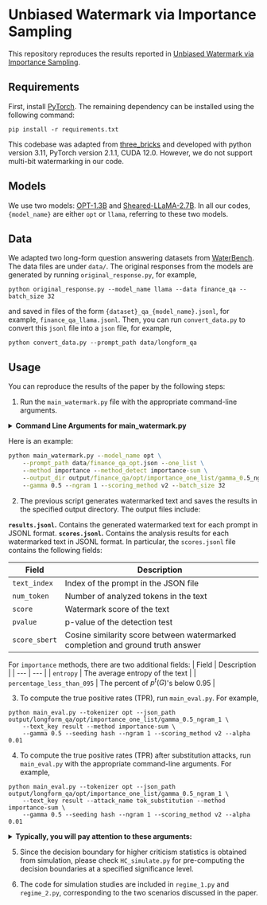 # Unbiased Watermark via Importance Sampling

This repository reproduces the results reported in [Unbiased Watermark via Importance Sampling]().

## Requirements
First, install [PyTorch](https://pytorch.org/get-started/locally/). The remaining dependency can be installed using the following command:
```
pip install -r requirements.txt
```
This codebase was adapted from [three_bricks](https://github.com/facebookresearch/three_bricks) and developed with python version 3.11, PyTorch version 2.1.1, CUDA 12.0. However, we do not support multi-bit watermarking in our code.

## Models

We use two models: [OPT-1.3B](https://huggingface.co/facebook/opt-1.3b) and [Sheared-LLaMA-2.7B](https://huggingface.co/princeton-nlp/Sheared-LLaMA-2.7B). In all our codes, `{model_name}` are either `opt` or `llama`, referring to these two models.

## Data
We adapted two long-form question answering datasets from [WaterBench](https://arxiv.org/abs/2311.07138). The data files are under `data/`.
The original responses from the models are generated by running `original_response.py`, for example,
```
python original_response.py --model_name llama --data finance_qa --batch_size 32
``` 
and saved in files of the form `{dataset}_qa_{model_name}.jsonl`, for example, `finance_qa_llama.jsonl`. Then, you can run `convert_data.py` to convert this `jsonl` file into a `json` file, for example,
```
python convert_data.py --prompt_path data/longform_qa
```

## Usage
You can reproduce the results of the paper by the following steps:
1. Run the `main_watermark.py` file with the appropriate command-line arguments.
<details>
<summary><span style="font-weight: bold;">Command Line Arguments for main_watermark.py</span></summary>
    
- `--model_name`: The name of the pre-trained model to use for text generation and analysis. Supported model names include "opt" and "llama".
- `--prompt_path`: The path to the JSON file containing prompts. Default value: "data/alpaca_data.json."
- `--method`: Choose a watermarking method for text generation. Options: "none" (no watermarking), "openai" (Aaronson et al.), "maryland" (Kirchenbauer et al.), "importance" which is our method. Default value: "none."
- `--method_detect`: Choose a statistical test to detect watermark. "same" uses the grounded statistical test with the same method as for generation. The other options are "openai", "maryland", "importance-max", "importance-sum". Default value: "same." For our proposed method, please use "importance-sum".
- `--one_list`: Use only a single green list; only works if detection method is importance-sum. See details in the Appendix of the paper.
- `--scoring_method`: Method for scoring tokens. Options: "none" (score every token), "v1" (score token when the watermark context is unique), "v2" (score token when {wm context + token} is unique). Default value: "none." We use "v2" for all our experiments.
- `--ngram`: Watermark context width for RNG key generation. Default value: 4. We use either 1 or 4 for all our experiments.
- `--gamma`: Size of the green lists.

</details>

Here is an example:
```cmd
python main_watermark.py --model_name opt \
    --prompt_path data/finance_qa_opt.json --one_list \
    --method importance --method_detect importance-sum \
    --output_dir output/finance_qa/opt/importance_one_list/gamma_0.5_ngram_1 \
    --gamma 0.5 --ngram 1 --scoring_method v2 --batch_size 32
```

2. The previous script generates watermarked text and saves the results in the specified output directory. The output files include:

**`results.jsonl`.** Contains the generated watermarked text for each prompt in JSONL format. 
**`scores.jsonl`.** Contains the analysis results for each watermarked text in JSONL format.
In particular, the `scores.jsonl` file contains the following fields:

| Field | Description |
| --- | --- |
| `text_index` | Index of the prompt in the JSON file |
| `num_token` | Number of analyzed tokens in the text |
| `score` | Watermark score of the text |
| `pvalue` | p-value of the detection test |
| `score_sbert` | Cosine similarity score between watermarked completion and ground truth answer |

For `importance` methods, there are two additional fields:
| Field | Description |
| --- | --- |
| `entropy` | The average entropy of the text |
| `percentage_less_than_095` | The percent of $p^t(G)$'s below 0.95  |

3. To compute the true positive rates (TPR), run `main_eval.py`. For example,
```
python main_eval.py --tokenizer opt --json_path output/longform_qa/opt/importance_one_list/gamma_0.5_ngram_1 \
    --text_key result --method importance-sum \
    --gamma 0.5 --seeding hash --ngram 1 --scoring_method v2 --alpha 0.01
```

4. To compute the true positive rates (TPR) after substitution attacks, run `main_eval.py` with the appropriate command-line arguments. For example,
```
python main_eval.py --tokenizer opt --json_path output/longform_qa/opt/importance_one_list/gamma_0.5_ngram_1 \
    --text_key result --attack_name tok_substitution --method importance-sum \
    --gamma 0.5 --seeding hash --ngram 1 --scoring_method v2 --alpha 0.01
```

<details>
<summary><span style="font-weight: bold;">Typically, you will pay attention to these arguments:</span></summary>
    
- `--tokenizer`: The name of the tokenizer model to use. Supported model names include "opt" and "llama".
- `--json_path`: The path to the folder containing the `results.jsonl` file. 
- `--text_key`: We use "result" for all our experiments.
- `--attack_name`: We use use "tok_substitution" for all our experiments.
- `--method`: Choose a statistical test to detect watermark. "same" uses the grounded statistical test with the same method as for generation. The other options are "openai", "maryland", "importance-max", "importance-sum", "importance-HC". For our proposed method, please use "importance-sum".
- `--gamma`: Size of the green lists.
- `--seeding`: We use "hash" for all our experiments.
- `--ngram`: Watermark context width for RNG key generation. Default value: 4. We use either 1 or 4 for all our experiments.
- `--scoring_method`: We use "v2" for all our experiments.
- `--alpha`: The significance level used for the test. This is not supported for "importance-HC". See details for the higher criticism statistics below.
</details>

5. Since the decision boundary for higher criticism statistics is obtained from simulation, please check `HC_simulate.py` for pre-computing the decision boundaries at a specified significance level.

6. The code for simulation studies are included in `regime_1.py` and `regime_2.py`, corresponding to the two scenarios discussed in the paper.